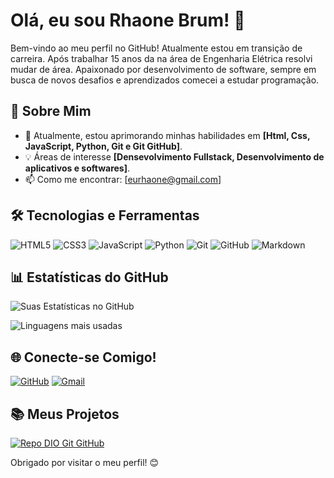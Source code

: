 # Olá, eu sou Rhaone Brum! 👋

Bem-vindo ao meu perfil no GitHub! Atualmente estou em transição de carreira. Após trabalhar 15 anos da na área de Engenharia Elétrica resolvi mudar de área. Apaixonado por desenvolvimento de software, sempre em busca de novos desafios e aprendizados comecei a estudar programação.

## 🚀 Sobre Mim
- 🌱 Atualmente, estou aprimorando minhas habilidades em **[Html, Css, JavaScript, Python, Git e Git GitHub]**.
- 💡 Áreas de interesse **[Densevolvimento Fullstack, Desenvolvimento de aplicativos e softwares]**.
- 📫 Como me encontrar: [eurhaone@gmail.com]

## 🛠️ Tecnologias e Ferramentas
![HTML5](https://img.shields.io/badge/HTML5-000?style=for-the-badge&logo=html5)
![CSS3](https://img.shields.io/badge/CSS3-000?style=for-the-badge&logo=css3)
![JavaScript](https://img.shields.io/badge/JavaScript-000?style=for-the-badge&logo=javascript)
![Python](https://img.shields.io/badge/Python-000?style=for-the-badge&logo=python)
![Git](https://img.shields.io/badge/Git-000?style=for-the-badge&logo=git)
![GitHub](https://img.shields.io/badge/GitHub-000?style=for-the-badge&logo=github&logoColor=30A3DC)
![Markdown](https://img.shields.io/badge/Markdown-000?style=for-the-badge&logo=markdown)

## 📊 Estatísticas do GitHub
![Suas Estatísticas no GitHub](https://github-readme-stats.vercel.app/api?username=rhaone-brum&show_icons=true&theme=radical)

![Linguagens mais usadas]("https://github-readme-stats.vercel.app/api/top-langs/?username=rhaone-brum&theme=radical)

## 🌐 Conecte-se Comigo!
[![GitHub](https://img.shields.io/badge/GitHub-000?style=for-the-badge&logo=github&logoColor=30A3DC)](https://github.com/rhaone-brum)
[![Gmail](https://img.shields.io/badge/Gmail-000?style=for-the-badge&logo=gmail&logoColor=red)](mailto:eurhaone@gmail.com)

## 📚 Meus Projetos
[![Repo DIO Git GitHub](https://github-readme-stats.vercel.app/api/pin/?username=elidianaandrade&repo=dio-lab-open-source&bg_color=000&border_color=30A3DC&show_icons=true&icon_color=30A3DC&title_color=E94D5F&text_color=FFF)](https://github.com/elidianaandrade/dio-lab-open-source)


Obrigado por visitar o meu perfil! 😊

